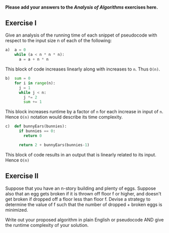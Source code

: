 #### Please add your answers to the ***Analysis of  Algorithms*** exercises here.

## Exercise I

Give an analysis of the running time of each snippet of pseudocode with respect to the input size n of each of the following:

```python
a)  a = 0
    while (a < n * n * n):
      a = a + n * n
```

This block of code increases linearly along with increases to `n`. Thus `O(n)`.

```python
b)  sum = 0
    for i in range(n):
      j = 1
      while j < n:
        j *= 2
        sum += 1
```

This block increases runtime by a factor of `n` for each increase in input of `n`. Hence `O(n)` notation would describe its time complexity.

```python
c)  def bunnyEars(bunnies):
      if bunnies == 0:
        return 0

      return 2 + bunnyEars(bunnies-1)
```

This block of code results in an output that is linearly related to its input. Hence `O(n)`

## Exercise II

Suppose that you have an n-story building and plenty of eggs. Suppose also that an egg gets broken if it is thrown off floor f or higher, and doesn't get broken if dropped off a floor less than floor f. Devise a strategy to determine the value of f such that the number of dropped + broken eggs is minimized.

Write out your proposed algorithm in plain English or pseudocode AND give the runtime complexity of your solution.

